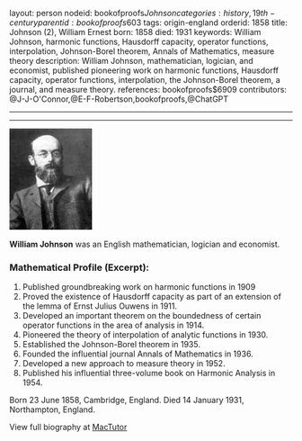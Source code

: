 layout: person
nodeid: bookofproofs$Johnson
categories: history,19th-century
parentid: bookofproofs$603
tags: origin-england
orderid: 1858
title: Johnson (2), William Ernest
born: 1858
died: 1931
keywords: William Johnson, harmonic functions, Hausdorff capacity, operator functions, interpolation, Johnson-Borel theorem, Annals of Mathematics, measure theory
description: William Johnson, mathematician, logician, and economist, published pioneering work on harmonic functions, Hausdorff capacity, operator functions, interpolation, the Johnson-Borel theorem, a journal, and measure theory.
references: bookofproofs$6909
contributors: @J-J-O'Connor,@E-F-Robertson,bookofproofs,@ChatGPT

---



---

![Johnson.jpg](https://github.com/bookofproofs/bookofproofs.github.io/blob/main/_sources/_assets/images/portraits/Johnson.jpg?raw=true)

**William Johnson** was an English mathematician, logician and economist.

### Mathematical Profile (Excerpt):
1. Published groundbreaking work on harmonic functions in 1909
2. Proved the existence of Hausdorff capacity as part of an extension of the lemma of Ernst Julius Ouwens in 1911.
3. Developed an important theorem on the boundedness of certain operator functions in the area of analysis in 1914.
4. Pioneered the theory of interpolation of analytic functions in 1930.
5. Established the Johnson-Borel theorem in 1935.
6. Founded the influential journal Annals of Mathematics in 1936.
7. Developed a new approach to measure theory in 1952.
8. Published his influential three-volume book on Harmonic Analysis in 1954.

Born 23 June 1858, Cambridge, England. Died 14 January 1931, Northampton, England.

View full biography at [MacTutor](https://mathshistory.st-andrews.ac.uk/Biographies/Johnson/)
